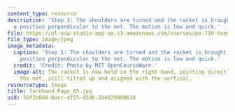 ```yaml
---
content_type: resource
description: 'Step 1: The shoulders are turned and the racket is brought back, to
  a position perpendicular to the net. The motion is low and quick.'
file: https://ol-ocw-studio-app-qa.s3.amazonaws.com/courses/pe-710-tennis-spring-2007/36f2e8040acc4f1545d61b602998061d_forehand_Page_05.jpg
file_type: image/jpeg
image_metadata:
  caption: 'Step 1: The shoulders are turned and the racket is brought back, to a
    position perpendicular to the net. The motion is low and quick.'
  credit: 'Credit: Photo by MIT OpenCourseWare.'
  image-alt: The racket is now held in the right hand, pointing directly away from
    the net, still tilted up and aligned with the vertical.
resourcetype: Image
title: forehand_Page_05.jpg
uid: 36f2e804-0acc-4f15-45d6-1b602998061d
---
```

